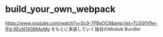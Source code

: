 # build_your_own_webpack
https://www.youtube.com/watch?v=Gc9-7PBqOC8&amp;list=TLGGfV9w-IFd-XEyNTA5MjAyMg をもとに実装していく独自のModule Bundler
